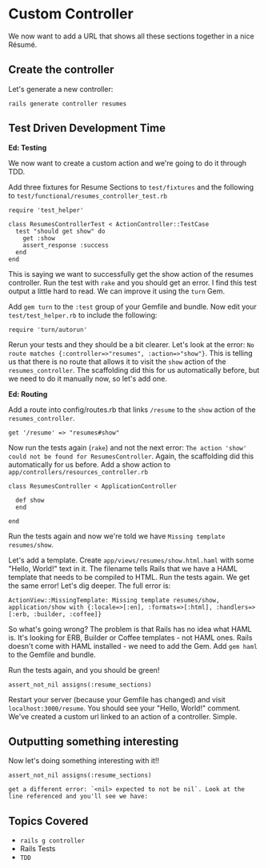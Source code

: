 # Custom Controller

We now want to add a URL that shows all these sections together in a nice Résumé.

## Create the controller

Let's generate a new controller:

```
rails generate controller resumes
```

## Test Driven Development Time

**Ed: Testing**

We now want to create a custom action and we're going to do it through TDD. 

Add three fixtures for Resume Sections to `test/fixtures` and the following to `test/functional/resumes_controller_test.rb`

```
require 'test_helper'

class ResumesControllerTest < ActionController::TestCase
  test "should get show" do
    get :show
    assert_response :success
  end
end
```

This is saying we want to successfully get the show action of the resumes controller. Run the test with `rake` and you should get an error. I find this test output a little hard to read. We can improve it using the `turn` Gem.

Add `gem turn` to the `:test` group of your Gemfile and bundle. Now edit your `test/test_helper.rb` to include the following: 

```
require 'turn/autorun'
```

Rerun your tests and they should be a bit clearer. Let's look at the error: `No route matches {:controller=>"resumes", :action=>"show"}`. This is telling us that there is no route that allows it to visit the `show` action of the `resumes_controller`. The scaffolding did this for us automatically before, but we need to do it manually now, so let's add one. 

**Ed: Routing**

Add a route into config/routes.rb that links `/resume` to the `show` action of the `resumes_controller`.

```
get '/resume' => "resumes#show" 
```

Now run the tests again (`rake`) and not the next error: `The action 'show' could not be found for ResumesController`. Again, the scaffolding did this automatically for us before. Add a show action to `app/controllers/resources_controller.rb`

```
class ResumesController < ApplicationController

  def show
  end

end
```

Run the tests again and now we're told we have `Missing template resumes/show`.

Let's add a template. Create `app/views/resumes/show.html.haml` with some "Hello, World!" text in it. The filename tells Rails that we have a HAML template that needs to be compiled to HTML. Run the tests again. We get the same error! Let's dig deeper. The full error is:

```
ActionView::MissingTemplate: Missing template resumes/show, application/show with {:locale=>[:en], :formats=>[:html], :handlers=>[:erb, :builder, :coffee]}
```

So what's going wrong? The problem is that Rails has no idea what HAML is. It's looking for ERB, Builder or Coffee templates - not HAML ones. Rails doesn't come with HAML installed - we need to add the Gem. Add `gem haml` to the Gemfile and bundle.

Run the tests again, and you should be green!
```
assert_not_nil assigns(:resume_sections)
```

Restart your server (because your Gemfile has changed) and visit `localhost:3000/resume`. You should see your "Hello, World!" comment. We've created a custom url linked to an action of a controller. Simple.

## Outputting something interesting

Now let's doing something interesting with it!!

    assert_not_nil assigns(:resume_sections)
    
    get a different error: `<nil> expected to not be nil`. Look at the line referenced and you'll see we have:


## Topics Covered

* `rails g controller`
* Rails Tests
* `TDD`